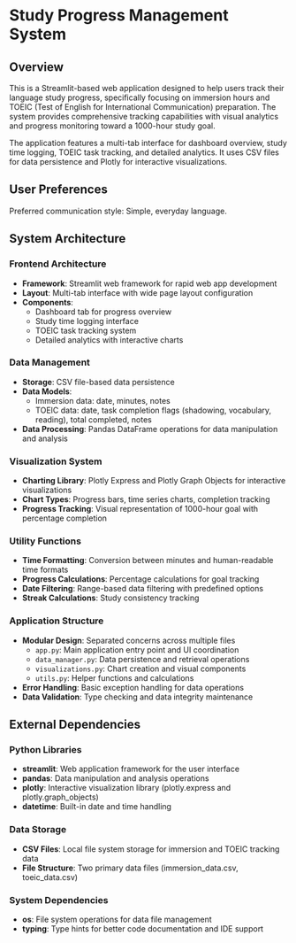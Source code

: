 # Study Progress Management System

## Overview

This is a Streamlit-based web application designed to help users track their language study progress, specifically focusing on immersion hours and TOEIC (Test of English for International Communication) preparation. The system provides comprehensive tracking capabilities with visual analytics and progress monitoring toward a 1000-hour study goal.

The application features a multi-tab interface for dashboard overview, study time logging, TOEIC task tracking, and detailed analytics. It uses CSV files for data persistence and Plotly for interactive visualizations.

## User Preferences

Preferred communication style: Simple, everyday language.

## System Architecture

### Frontend Architecture
- **Framework**: Streamlit web framework for rapid web app development
- **Layout**: Multi-tab interface with wide page layout configuration
- **Components**: 
  - Dashboard tab for progress overview
  - Study time logging interface
  - TOEIC task tracking system
  - Detailed analytics with interactive charts

### Data Management
- **Storage**: CSV file-based data persistence
- **Data Models**: 
  - Immersion data: date, minutes, notes
  - TOEIC data: date, task completion flags (shadowing, vocabulary, reading), total completed, notes
- **Data Processing**: Pandas DataFrame operations for data manipulation and analysis

### Visualization System
- **Charting Library**: Plotly Express and Plotly Graph Objects for interactive visualizations
- **Chart Types**: Progress bars, time series charts, completion tracking
- **Progress Tracking**: Visual representation of 1000-hour goal with percentage completion

### Utility Functions
- **Time Formatting**: Conversion between minutes and human-readable time formats
- **Progress Calculations**: Percentage calculations for goal tracking
- **Date Filtering**: Range-based data filtering with predefined options
- **Streak Calculations**: Study consistency tracking

### Application Structure
- **Modular Design**: Separated concerns across multiple files
  - `app.py`: Main application entry point and UI coordination
  - `data_manager.py`: Data persistence and retrieval operations
  - `visualizations.py`: Chart creation and visual components
  - `utils.py`: Helper functions and calculations
- **Error Handling**: Basic exception handling for data operations
- **Data Validation**: Type checking and data integrity maintenance

## External Dependencies

### Python Libraries
- **streamlit**: Web application framework for the user interface
- **pandas**: Data manipulation and analysis operations
- **plotly**: Interactive visualization library (plotly.express and plotly.graph_objects)
- **datetime**: Built-in date and time handling

### Data Storage
- **CSV Files**: Local file system storage for immersion and TOEIC tracking data
- **File Structure**: Two primary data files (immersion_data.csv, toeic_data.csv)

### System Dependencies
- **os**: File system operations for data file management
- **typing**: Type hints for better code documentation and IDE support